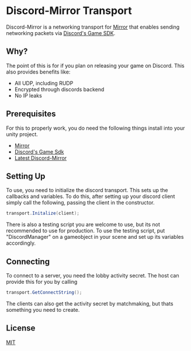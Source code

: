# Discord-Mirror Transport

Discord-Mirror is a networking transport for [Mirror](https://github.com/vis2k/Mirror) that enables sending networking packets via [Discord's Game SDK](https://discordapp.com/developers/docs/game-sdk/sdk-starter-guide).

## Why?

The point of this is for if you plan on releasing your game on Discord. This also provides benefits like:
* All UDP, including RUDP
* Encrypted through discords backend
* No IP leaks

## Prerequisites

For this to properly work, you do need the following things install into your unity project.

* [Mirror](https://github.com/vis2k/Mirror)
* [Discord's Game Sdk](https://discordapp.com/developers/docs/game-sdk/sdk-starter-guide)
* [Latest Discord-Mirror](https://github.com/Derek-R-S/Discord-Mirror/releases)

## Setting Up

To use, you need to initialize the discord transport. This sets up the callbacks and variables. 
To do this, after setting up your discord client simply call the following, passing the client in the constructor.

```c#
transport.Initalize(client);
```

There is also a testing script you are welcome to use, but its not recommended to use for production. To use the testing script, put "DiscordManager" on a gameobject in your scene and set up its variables accordingly.

## Connecting

To connect to a server, you need the lobby activity secret. The host can provide this for you by calling
```c#
transport.GetConnectString();
```
The clients can also get the activity secret by matchmaking, but thats something you need to create.

## License
[MIT](https://choosealicense.com/licenses/mit/)